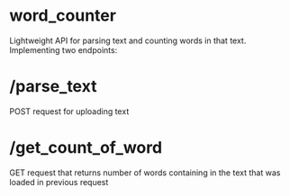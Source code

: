 # word_counter
Lightweight API for parsing text and counting words in that text. Implementing two endpoints:

# /parse_text
POST request for uploading text

# /get_count_of_word
GET request that returns number of words containing in the text that was loaded in previous request
